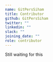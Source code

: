```yaml
---
name: GitPersSiham
title: Contributor
github: GitPersSiham
twitter: ""
linkedin: ""
slack: ""
joining_date: ""
role: contributor
---
```


Still waiting for this
